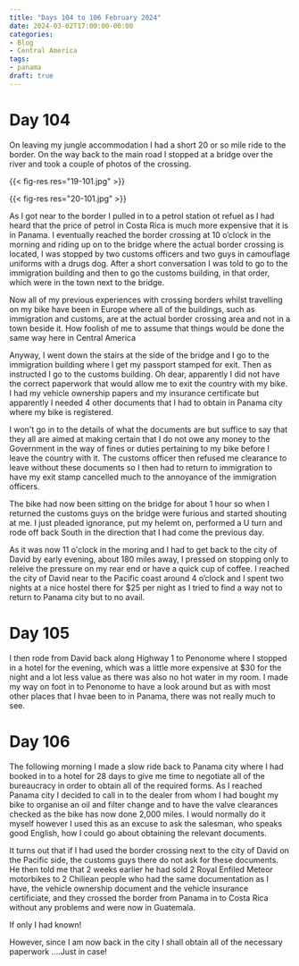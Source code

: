 ```yaml
---
title: "Days 104 to 106 February 2024"
date: 2024-03-02T17:00:00-00:00
categories:
- Blog
- Central America
tags:
- panama
draft: true
---
```


# Day 104

On leaving my jungle accommodation I had a short 20 or so mile ride to the border. On the way back to the main road I stopped at a bridge over the river and took a couple of photos of the crossing. 

{{< fig-res res="19-101.jpg" >}}

{{< fig-res res="20-101.jpg" >}}

As I got near to the border I pulled in to a petrol station ot refuel as I had heard that the price of petrol in Costa Rica is much more expensive that it is in Panama. I eventually reached the border crossing at 10 o’clock in the morning and riding up on to the bridge where the actual border crossing is located, I was stopped by two customs officers and two guys in camouflage uniforms with a drugs dog. After a short conversation I was told to go to the immigration building and then to go the customs building, in that order, which were in the town next to the bridge.

Now all of my previous experiences with crossing borders whilst travelling on my bike have been in Europe where all of the buildings, such as immigration and customs, are at the actual border crossing area and not in a town beside it. How foolish of me to assume that things would be done the same way here in Central America 

Anyway, I went down the stairs at the side of the bridge and I go to the immigration building where I get my passport stamped for exit. Then as instructed I go to the customs building. Oh dear, apparently I did not have the correct paperwork that would allow me to exit the country with my bike. I had my vehicle ownership papers and my insurance certificate but apparently I needed 4 other documents that I had to obtain in Panama city where my bike is registered. 

I won't go in to the details of what the documents are but suffice to say that they all are aimed at making certain that I do not owe any money to the Government in the way of fines or duties pertaining to my bike before I leave the country with it. The customs officer then refused me clearance to leave without these documents so I then had to return to immigration to have my exit stamp cancelled much to the annoyance of the immigration officers. 

The bike had now been sitting on the bridge for about 1 hour so when I returned the customs guys on the bridge were furious and started shouting at me. I just pleaded ignorance, put my helemt on, performed a U turn and rode off back South in the direction that I had come the previous day. 

As it was now 11 o'clock in the moring and I had to get back to the city of David by early evening, about 180 miles away, I pressed on stopping only to releive the pressure on my rear end or have a quick cup of coffee. I reached the city of David near to the Pacific coast around 4 o’clock and I spent two nights at a nice hostel there for $25 per night as I tried to find a way not to return to Panama city but to no avail. 

# Day 105

I then rode from David back along Highway 1 to Penonome where I stopped in a hotel for the evening, which was a little more expensive at $30 for the night and a lot less value as there was also no hot water in my room. I made my way on foot in to Penonome to have a look around but as with most other places that I hvae been to in Panama, there was not really much to see.

# Day 106

The following morning I made a slow ride back to Panama city where I had booked in to a hotel for 28 days to give me time to negotiate all of the bureaucracy in order to obtain all of the required forms. As I reached Panama city I decided to call in to the dealer from whom I had bought my bike to organise an oil and filter change and to have the valve clearances checked as the bike has now done 2,000 miles. I would normally do it myself however I used this as an excuse to ask the salesman, who speaks good English, how I could go about obtaining the relevant documents.

It turns out that if I had used the border crossing next to the city of David on the Pacific side, the customs guys there do not ask for these documents. He then told me that 2 weeks earlier he had sold 2 Royal Enfiled Meteor motorbikes to 2 Chiliean people who had the same documentation as I have, the vehicle ownership document and the vehicle insurance certificiate, and they crossed the border from Panama in to Costa Rica without any problems and were now in Guatemala. 

If only I had known!

However, since I am now back in the city I shall obtain all of the necessary paperwork ....Just in case!